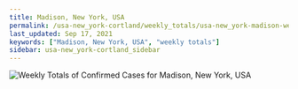 ```yaml
---
title: Madison, New York, USA
permalink: /usa-new_york-cortland/weekly_totals/usa-new_york-madison-weekly_totals.html
last_updated: Sep 17, 2021
keywords: ["Madison, New York, USA", "weekly totals"]
sidebar: usa-new_york-cortland_sidebar
---
```


![Weekly Totals of Confirmed Cases for Madison, New York, USA](/covid_tracker/images/graphs/usa-new_york-madison-weekly_totals_graph.png)
